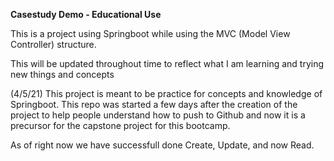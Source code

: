 **Casestudy Demo - Educational Use**


This is a project using Springboot while using the MVC (Model View Controller) structure.

This will be updated throughout time to reflect what I am learning and trying new things and concepts

(4/5/21)
This project is meant to be practice for concepts and knowledge of Springboot.  This repo was started a few days after the creation of the project
to help people understand how to push to Github and now it is a precursor for the capstone project for this bootcamp.

As of right now we have successfull done Create, Update, and now Read.
